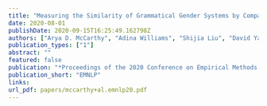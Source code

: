 ```yaml
---
title: "Measuring the Similarity of Grammatical Gender Systems by Comparing Partitions"
date: 2020-08-01
publishDate: 2020-09-15T16:25:49.162798Z
authors: ["Arya D. McCarthy", "Adina Williams", "Shijia Liu", "David Yarowsky", "Ryan Cotterell"]
publication_types: ["1"]
abstract: ""
featured: false
publication: "*Proceedings of the 2020 Conference on Empirical Methods in Natural Language Processing*"
publication_short: "EMNLP"
links:
url_pdf: papers/mccarthy+al.emnlp20.pdf
---
```


